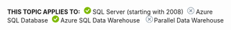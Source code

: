 <Token>**THIS TOPIC APPLIES TO:**![yes](media/yes.png)SQL Server (starting with 2008)![no](media/no.png)Azure SQL Database![yes](media/yes.png)Azure SQL Data Warehouse ![no](media/no.png)Parallel Data Warehouse </Token>

